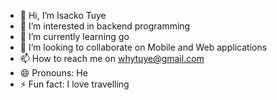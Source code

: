 - 👋 Hi, I’m Isacko Tuye 
- 👀 I’m interested in backend programming  
- 🌱 I’m currently learning go 
- 💞️ I’m looking to collaborate on Mobile and Web applications 
- 📫 How to reach me on whytuye@gmail.com
- 😄 Pronouns: He
- ⚡ Fun fact: I love travelling 

<!---
tuye04/tuye04 is a ✨ special ✨ repository because its `README.md` (this file) appears on your GitHub profile.
You can click the Preview link to take a look at your changes.
--->
